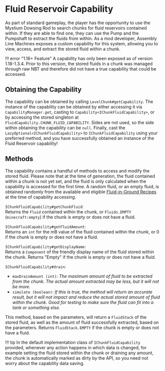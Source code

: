 # Fluid Reservoir Capability

As part of standard gameplay, the player has the opportunity to use the Mystium Dowsing Rod to search chunks for fluid reservoirs contained within. If they are able to find one, they can use the Pump and the Pumpshaft to extract the fluids from within. As a mod developer, Assembly Line Machines exposes a custom capability for this system, allowing you to view, access, and extract the stored fluid within a chunk.

!!! error "1.18+ Feature"
    A capability has only been exposed as of version 1.18-1.3.4. Prior to this version, the stored fluids in a chunk was managed through raw NBT and therefore did not have a true capability that could be accessed.

## Obtaining the Capability

The capability can be obtained by calling `LevelChunk#getCapability`. The instance of the capability can be obtained by either accessing it via `CapabilityManager.get`, casting to `Capability<IChunkFluidCapability>`, or by accessing the stored singleton at `FluidCapability.CHUNK_FLUID_CAPABILITY`. Sides are not used, so the side within obtaining the capability can be `null`. Finally, cast the `LazyOptional<IChunkFluidCapability>` to `IChunkFluidCapability` using your preferred method, and you have successfully obtained an instance of the Fluid Reservoir capability!

## Methods

The capability contains a handful of methods to access and modify the stored fluid. Please note that at the time of generation, the fluid contained within a chunk is not yet set, and the fluid is only calculated when the capability is accessed for the first time. A random fluid, or an empty fluid, is obtained randomly from the available and eligible [Fluid-in-Ground Recipes](../recipes/fluidinground.md) at the time of capability accessing.

`IChunkFluidCapability#getChunkFluid`:  
Returns the `Fluid` contained within the chunk, or `Fluids.EMPTY` (`minecraft:empty`) if the chunk is empty or does not have a fluid.

`IChunkFluidCapability#getFluidAmount`:  
Returns an `int` for the mB value of the fluid contained within the chunk, or 0 if the chunk is empty or does not have a fluid.

`IChunkFluidCapability#getDisplayName`:  
Returns a `Component` of the friendly display name of the fluid stored within the chunk. Returns "Empty" if the chunk is empty or does not have a fluid.

`IChunkFluidCapability#drain`:  
- `maxDrainAmount (int)`: *The maximum amount of fluid to be extracted from the chunk. The actual amount extracted may be less, but it will not be more.*  
- `simulate (boolean)`: *If this is true, the method will return an accurate result, but it will not impact and reduce the actual stored amount of fluid within the chunk. Good for testing to make sure the fluid can fit into a tank or something else.*

This method, based on the parameters, will return a `FluidStack` of the stored fluid, as well as the amount of fluid successfully extracted, based on the parameters. Returns `FluidStack.EMPTY` if the chunk is empty or does not have a fluid.

!!! tip
    In the default implementation class of `IChunkFluidCapability` provided, whenever any action happens in which data is changed, for example setting the fluid stored within the chunk or draining any amount, the chunk is automatically marked as dirty by the API, so you need not worry about the capability data saving.